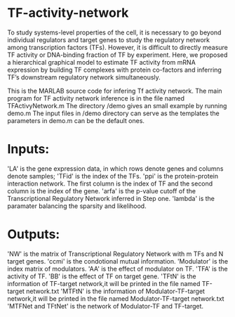 # TF-activity-network
To study systems-level properties of the cell, it is necessary to go beyond individual regulators and target genes to study the regulatory network among transcription factors (TFs). However, it is difficult to directly measure TF activity or DNA-binding fraction of TF by experiment. Here, we proposed a hierarchical graphical model to estimate TF activity from mRNA expression by building TF complexes with protein co-factors and inferring TF’s downstream regulatory network simultaneously. 


This is the MARLAB source code for infering Tf activity network. 
The main program for TF activity network inference is in the file named TFActivyNetwork.m
The directory /demo gives an small example by running demo.m 
The input files in /demo directory can serve as the templates the parameters in demo.m can be the default ones.


# Inputs:

'LA' is the gene expression data, in which rows denote genes and columns denote samples;
'TFid' is the index of the TFs.
'ppi' is the protein-protein interaction network. The first column is the index of TF and the second column is the index of the gene.
'arfa' is the p-value cutoff of the Transcriptional Regulatory Network inferred in Step one.
'lambda' is the paramater balancing the sparsity and likelihood.

# Outputs:

'NW' is the matrix of Transcriptional Regulatory Network with m TFs and N target genes.
'ccmi' is the condotional mutual information.
'Modulator' is the index matrix of modulators.
'AA' is the effect of modulator on TF.
'TFA' is the activity of TF.
'BB' is the effect of TF on target gene.
'TFtN' is the information of TF-target network,it will be printed in the file named TF-target network.txt
'MTFtN' is the information of Modulator-TF-target network,it will be printed in the file named Modulator-TF-target network.txt
'MTFNet and TFtNet' is the network of Modulator-TF and TF-target.
